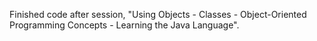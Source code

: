 Finished code after session, "Using Objects - Classes - Object-Oriented Programming Concepts - Learning the Java Language".
